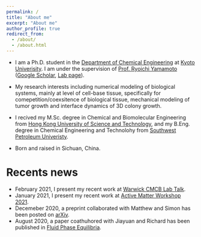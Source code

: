 ```yaml
---
permalink: /
title: "About me"
excerpt: "About me"
author_profile: true
redirect_from: 
  - /about/
  - /about.html
---
```


- I am a Ph.D. student in the [Department of Chemical Engineering](https://www.ch.t.kyoto-u.ac.jp/en?set_language=en) at [Kyoto Univerisity](https://www.kyoto-u.ac.jp/en/). I am under the supervision of [Prof. Ryoichi Yamamoto](http://www-tph.cheme.kyoto-u.ac.jp/index.pukiwiki.php?ry%2FFrontPage) ([Google Scholar](https://scholar.google.com/citations?user=ZVwSewgAAAAJ&hl=en), [Lab page](http://www-tph.cheme.kyoto-u.ac.jp/en/)).

- My research interests including numerical modeling of biological systems, mainly at level of cell-base tissue, specifically for comepetition/coexsitence of biological tissue, mechanical modeling of tumor growth and interface dynamics of 3D colony growth.

<!--
# (<img src="/images/eg.png" width = "200" height = "200" alt="eg" align=center />)
# (*Screenshot of simulation of mixed cells*)
# - Decemeber 2019, I was selected by [the Uehara Memorial Foundation Research Fellowship Program](https://www.ueharazaidan.or.jp), from January 2020 to December 2021.
# - April 1st, 2019. I enrolled Kyoto University as a Ph.D. student.
# - October 1st, 2018. I joined Prof. Ryoichi Yamamoto's lab as a research student.
# - June, 2018. I graduated from HKUST.
# - June, 2017. I graduated from SWPU.
-->


- I recived my M.Sc. degree in Chemical and Biomolecular Engineering from [Hong Kong University of Science and Technology](https://www.ust.hk), and my B.Eng. degree in Chemical Engineering and Technolohy from [Southwest Petroleum Univeristy](https://www.swpu.edu.cn/en/).

- Born and raised in Sichuan, China.


Recents news
======
- February 2021, I present my recent work at [Warwick CMCB Lab Talk](https://twitter.com/Warwick_CMCB/status/1361603474098634755).
- January 2021, I present my recent work at [Active Matter Workshop 2021](https://sites.google.com/view/activematter2021).
- Decemeber 2020, a preprint collaborated with Matthew and Simon has been posted on [arXiv](https://arxiv.org/abs/2012.07647).
- August 2020, a paper coathuhored with Jiayuan and Richard has been published in [Fluid Phase Equilibria](https://www.sciencedirect.com/science/article/abs/pii/S0378381220301515). 

